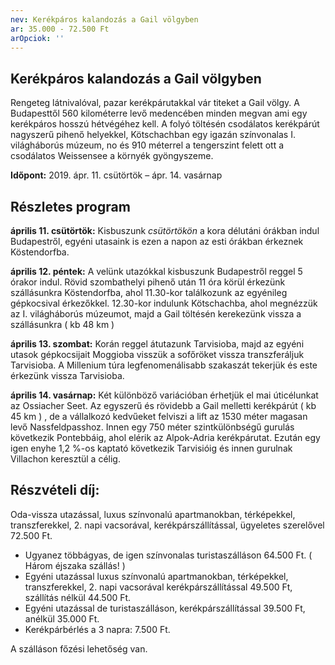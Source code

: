 ```yaml
---
nev: Kerékpáros kalandozás a Gail völgyben
ar: 35.000 - 72.500 Ft
arOpciok: ''
---
```

## Kerékpáros kalandozás a Gail völgyben

Rengeteg látnivalóval, pazar kerékpárutakkal vár titeket a Gail völgy. A Budapesttől 560 kilométerre levő medencében minden megvan ami egy kerékpáros hosszú hétvégéhez kell. A folyó töltésén csodálatos kerékpárút nagyszerű pihenő helyekkel, Kötschachban egy igazán színvonalas I. világháborús múzeum, no és 910 méterrel a tengerszint felett ott a csodálatos Weissensee a környék gyöngyszeme.

**Időpont:** 2019. ápr. 11. csütörtök – ápr. 14. vasárnap


## Részletes program

**április 11. csütörtök:** Kisbuszunk *csütörtökön* a kora délutáni órákban indul Budapestről, egyéni utasaink is ezen a napon az esti órákban érkeznek Köstendorfba.

**április 12. péntek:** A velünk utazókkal kisbuszunk Budapestről reggel 5 órakor indul.
Rövid szombathelyi pihenő után 11 óra körül érkezünk szállásunkra Köstendorfba, ahol 11.30-kor találkozunk az egyénileg gépkocsival érkezőkkel.
12.30-kor indulunk Kötschachba, ahol megnézzük az I. világháborús múzeumot, majd a Gail töltésén kerekezünk vissza a szállásunkra ( kb 48 km )

**április 13. szombat:** Korán reggel átutazunk Tarvisioba, majd az egyéni utasok gépkocsijait Moggioba visszük a sofőröket vissza transzferáljuk Tarvisioba.
A Millenium túra legfenomenálisabb szakaszát tekerjük és este érkezünk vissza Tarvisioba.

**április 14. vasárnap:** Két különböző variációban érhetjük el mai úticélunkat az Ossiacher Seet.
Az egyszerű és rövidebb a Gail melletti kerékpárút ( kb 45 km ) , de a vállalkozó kedvűeket felviszi a lift az 1530 méter magasan levő Nassfeldpasshoz.
Innen egy 750 méter szintkülönbségű gurulás következik Pontebbáig, ahol elérik az Alpok-Adria kerékpárutat.
Ezután egy igen enyhe 1,2 %-os kaptató következik Tarvisióig és innen gurulnak Villachon keresztül a célig.


## Részvételi díj:

Oda-vissza utazással, luxus színvonalú apartmanokban, térképekkel, transzferekkel, 2. napi vacsorával, kerékpárszállítással, ügyeletes szerelővel 72.500 Ft.
* Ugyanez többágyas, de igen színvonalas turistaszálláson 64.500 Ft. ( Három éjszaka szállás! )
* Egyéni utazással luxus színvonalú apartmanokban, térképekkel, transzferekkel, 2. napi vacsorával kerékpárszállítással 49.500 Ft, szállítás nélkül 44.500 Ft.
* Egyéni utazással de turistaszálláson, kerékpárszállítással 39.500 Ft, anélkül 35.000 Ft.
* Kerékpárbérlés a 3 napra: 7.500 Ft.

A szálláson főzési lehetőség van.

